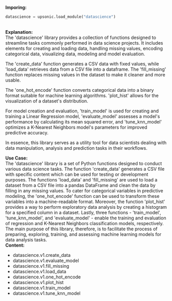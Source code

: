 <b class="custom_code_highlight_green">Imporing:</b><br>
```python
datascience = upsonic.load_module("datascience")
```
<br><b class="custom_code_highlight_green">Explanation:</b><br>The 'datascience' library provides a collection of functions designed to streamline tasks commonly performed in data science projects. It includes elements for creating and loading data, handling missing values, encoding categorical data, visualizing data, modeling and model evaluation. 

The 'create_data' function generates a CSV data with fixed values, while 'load_data' retrieves data from a CSV file into a dataframe. The 'fill_missing' function replaces missing values in the dataset to make it cleaner and more usable. 

The 'one_hot_encode' function converts categorical data into a binary format suitable for machine learning algorithms. 'plot_hist' allows for the visualization of a dataset's distribution. 

For model creation and evaluation, 'train_model' is used for creating and training a Linear Regression model, 'evaluate_model' assesses a model's performance by calculating its mean squared error, and 'tune_knn_model' optimizes a K-Nearest Neighbors model's parameters for improved predictive accuracy.

In essence, this library serves as a utility tool for data scientists dealing with data manipulation, analysis and prediction tasks in their workflows.

<b class="custom_code_highlight_green">Use Case:</b><br>The 'datascience' library is a set of Python functions designed to conduct various data science tasks. The function 'create_data' generates a CSV file with specific content which can be used for testing or development purposes. The functions 'load_data' and 'fill_missing' are used to load a dataset from a CSV file into a pandas DataFrame and clean the data by filling in any missing values. To cater for categorical variables in predictive modeling, the 'one_hot_encode' function can be used to transform these variables into a machine-readable format. Moreover, the function 'plot_hist' provides a way to perform exploratory data analysis by creating a histogram for a specified column in a dataset. Lastly, three functions - 'train_model', 'tune_knn_model', and 'evaluate_model' - enable the training and evaluation of regression and K-Nearest Neighbors classification models, respectively. The main purpose of this library, therefore, is to facilitate the process of preparing, exploring, training, and assessing machine learning models for data analysis tasks.
<br><b class="custom_code_highlight_green">Content:</b><br>
  - datascience.v1.create_data
  - datascience.v1.evaluate_model
  - datascience.v1.fill_missing
  - datascience.v1.load_data
  - datascience.v1.one_hot_encode
  - datascience.v1.plot_hist
  - datascience.v1.train_model
  - datascience.v1.tune_knn_model
